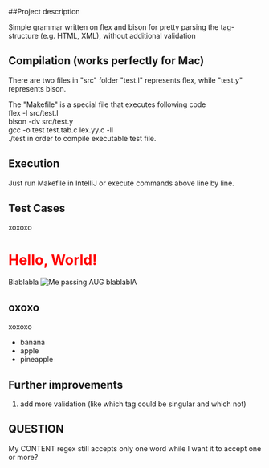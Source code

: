 ##Project description

Simple grammar written on flex and bison for pretty parsing the tag-structure (e.g. HTML, XML), 
without additional validation

## Compilation (works perfectly for Mac)

There are two files in "src" folder
"test.l" represents flex, while
"test.y" represents bison.

The "Makefile" is a special file that executes following code  
flex -l src/test.l  
bison -dv src/test.y  
gcc -o test test.tab.c lex.yy.c -ll   
./test
in order to compile executable test file.

## Execution
Just run Makefile in IntelliJ or execute commands above line by line.

## Test Cases
<html lang="en"><head><title>AUG HTML VALIDATOR</title><meta charset="UTF-8"/></head><body><div content="full" height="fit-content">xoxoxo<h1 style="color: red" height="120px">Hello, World!</h1> Blablabla <img src="aug.jpg" alt="Me passing AUG" /> blablablA <h2>oxoxo</h2>xoxoxo</div><ul><li>banana</li><li>apple</li><li>pineapple</li></ul></body></html>

## Further improvements
1. add more validation (like which tag could be singular and which not)

## QUESTION
My CONTENT regex still accepts only one word while I want it to accept one or more?